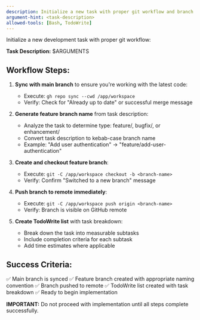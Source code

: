 ```yaml
---
description: Initialize a new task with proper git workflow and branch creation
argument-hint: <task-description>
allowed-tools: [Bash, TodoWrite]
---
```


Initialize a new development task with proper git workflow:

**Task Description:** $ARGUMENTS

## Workflow Steps:

1. **Sync with main branch** to ensure you're working with the latest code:
   - Execute: `gh repo sync --cwd /app/workspace`
   - Verify: Check for "Already up to date" or successful merge message

2. **Generate feature branch name** from task description:
   - Analyze the task to determine type: feature/, bugfix/, or enhancement/
   - Convert task description to kebab-case branch name
   - Example: "Add user authentication" → "feature/add-user-authentication"

3. **Create and checkout feature branch**:
   - Execute: `git -C /app/workspace checkout -b <branch-name>`
   - Verify: Confirm "Switched to a new branch" message

4. **Push branch to remote immediately**:
   - Execute: `git -C /app/workspace push origin <branch-name>`
   - Verify: Branch is visible on GitHub remote

5. **Create TodoWrite list** with task breakdown:
   - Break down the task into measurable subtasks
   - Include completion criteria for each subtask
   - Add time estimates where applicable

## Success Criteria:

✅ Main branch is synced
✅ Feature branch created with appropriate naming convention
✅ Branch pushed to remote
✅ TodoWrite list created with task breakdown
✅ Ready to begin implementation

**IMPORTANT:** Do not proceed with implementation until all steps complete successfully.
